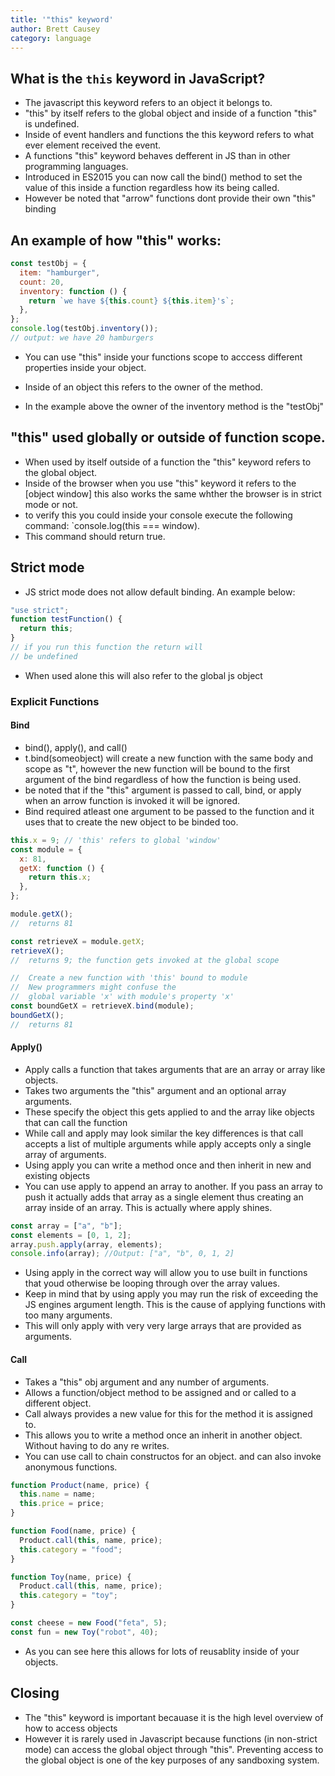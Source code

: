 ```yaml
---
title: '"this" keyword'
author: Brett Causey
category: language
---
```


## What is the `this` keyword in JavaScript?

- The javascript this keyword refers to an object it belongs to.
- "this" by itself refers to the global object and inside of a function "this" is undefined.
- Inside of event handlers and functions the this keyword refers to what ever element received the event.
- A functions "this" keyword behaves defferent in JS than in other programming languages.
- Introduced in ES2015 you can now call the bind() method to set the value of this inside a function regardless how its being called.
- However be noted that "arrow" functions dont provide their own "this" binding

## An example of how "this" works:

```javascript
const testObj = {
  item: "hamburger",
  count: 20,
  inventory: function () {
    return `we have ${this.count} ${this.item}'s`;
  },
};
console.log(testObj.inventory());
// output: we have 20 hamburgers
```

- You can use "this" inside your functions scope to acccess different properties inside your object.

- Inside of an object this refers to the owner of the method.
- In the example above the owner of the inventory method is the "testObj"

## "this" used globally or outside of function scope.

- When used by itself outside of a function the "this" keyword refers to the global object.
- Inside of the browser when you use "this" keyword it refers to the [object window] this also works the same whther the browser is in strict mode or not.
- to verify this you could inside your console execute the following command: `console.log(this === window).
- This command should return true.

## Strict mode

- JS strict mode does not allow default binding. An example below:

```javascript
"use strict";
function testFunction() {
  return this;
}
// if you run this function the return will
// be undefined
```

- When used alone this will also refer to the global js object

### Explicit Functions

#### Bind

- bind(), apply(), and call()
- t.bind(someobject) will create a new function with the same body and scope as "t", however the new function will be bound to the first argument of the bind regardless of how the function is being used.
- be noted that if the "this" argument is passed to call, bind, or apply when an arrow function is invoked it will be ignored.
- Bind required atleast one argument to be passed to the function and it uses that to create the new object to be binded too.

```javascript
this.x = 9; // 'this' refers to global 'window'
const module = {
  x: 81,
  getX: function () {
    return this.x;
  },
};

module.getX();
//  returns 81

const retrieveX = module.getX;
retrieveX();
//  returns 9; the function gets invoked at the global scope

//  Create a new function with 'this' bound to module
//  New programmers might confuse the
//  global variable 'x' with module's property 'x'
const boundGetX = retrieveX.bind(module);
boundGetX();
//  returns 81
```

#### Apply()

- Apply calls a function that takes arguments that are an array or array like objects.
- Takes two arguments the "this" argument and an optional array arguments.
- These specify the object this gets applied to and the array like objects that can call the function
- While call and apply may look similar the key differences is that call accepts a list of multiple arguments while apply accepts only a single array of arguments.
- Using apply you can write a method once and then inherit in new and existing objects
- You can use apply to append an array to another. If you pass an array to push it actually adds that array as a single element thus creating an array inside of an array. This is actually where apply shines.

```javascript
const array = ["a", "b"];
const elements = [0, 1, 2];
array.push.apply(array, elements);
console.info(array); //Output: ["a", "b", 0, 1, 2]
```

- Using apply in the correct way will allow you to use built in functions that youd otherwise be looping through over the array values.
- Keep in mind that by using apply you may run the risk of exceeding the JS engines argument length. This is the cause of applying functions with too many arguments.
- This will only apply with very very large arrays that are provided as arguments.

#### Call

- Takes a "this" obj argument and any number of arguments.
- Allows a function/object method to be assigned and or called to a different object.
- Call always provides a new value for this for the method it is assigned to.
- This allows you to write a method once an inherit in another object. Without having to do any re writes.
- You can use call to chain constructos for an object. and can also invoke anonymous functions.

```javascript
function Product(name, price) {
  this.name = name;
  this.price = price;
}

function Food(name, price) {
  Product.call(this, name, price);
  this.category = "food";
}

function Toy(name, price) {
  Product.call(this, name, price);
  this.category = "toy";
}

const cheese = new Food("feta", 5);
const fun = new Toy("robot", 40);
```

- As you can see here this allows for lots of reusablity inside of your objects.

## Closing

- The "this" keyword is important becauase it is the high level overview of how to access objects
- However it is rarely used in Javascript because functions (in non-strict mode) can access the global object through "this". Preventing access to the global object is one of the key purposes of any sandboxing system.
